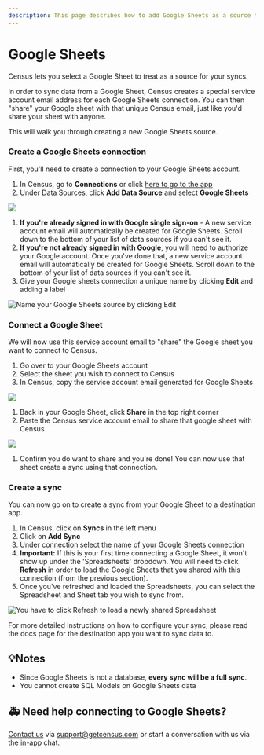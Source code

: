 ```yaml
---
description: This page describes how to add Google Sheets as a source to Census.
---
```


# Google Sheets

Census lets you select a Google Sheet to treat as a source for your syncs.

In order to sync data from a Google Sheet, Census creates a special service account email address for each Google Sheets connection. You can then "share" your Google sheet with that unique Census email, just like you'd share your sheet with anyone.

This will walk you through creating a new Google Sheets source.

### Create a Google Sheets connection

First, you'll need to create a connection to your Google Sheets account.

1. In Census, go to **Connections** or click [here to go to the app](https://app.getcensus.com/connections)
2. Under Data Sources, click **Add Data Source** and select **Google Sheets**

![](../.gitbook/assets/image%20%283%29.png)

1. **If you're already signed in with Google single sign-on** - A new service account email will automatically be created for Google Sheets. Scroll down to the bottom of your list of data sources if you can't see it.
2. **If you're not already signed in with Google**, you will need to authorize your Google account. Once you've done that, a new service account email will automatically be created for Google Sheets. Scroll down to the bottom of your list of data sources if you can't see it.
3. Give your Google sheets connection a unique name by clicking **Edit** and adding a label

![Name your Google Sheets source by clicking Edit](../.gitbook/assets/name_google_sheets_source.png)

### Connect a Google Sheet

We will now use this service account email to "share" the Google sheet you want to connect to Census.

1. Go over to your Google Sheets account
2. Select the sheet you wish to connect to Census
3. In Census, copy the service account email generated for Google Sheets

![](../.gitbook/assets/image%20%285%29.png)

1. Back in your Google Sheet, click **Share** in the top right corner
2. Paste the Census service account email to share that google sheet with Census

![](../.gitbook/assets/image%20%284%29.png)

1. Confirm you do want to share and you're done! You can now use that sheet create a sync using that connection.

### Create a sync

You can now go on to create a sync from your Google Sheet to a destination app.

1. In Census, click on **Syncs** in the left menu
2. Click on **Add Sync**
3. Under connection select the name of your Google Sheets connection
4. **Important:** If this is your first time connecting a Google Sheet, it won't show up under the 'Spreadsheets' dropdown. You will need to click **Refresh** in order to load the Google Sheets that you shared with this connection \(from the previous section\).
5. Once you've refreshed and loaded the Spreadsheets, you can select the Spreadsheet and Sheet tab you wish to sync from. 

![You have to click Refresh to load a newly shared Spreadsheet](../.gitbook/assets/refresh_google_sheets.png)

For more detailed instructions on how to configure your sync, please read the docs page for the destination app you want to sync data to.

## 💡Notes

* Since Google Sheets is not a database, **every sync will be a full sync**. 
* You cannot create SQL Models on Google Sheets data

## 🚑 Need help connecting to Google Sheets?

[Contact us](mailto:support@getcensus.com) via support@getcensus.com or start a conversation with us via the [in-app](https://app.getcensus.com) chat.

